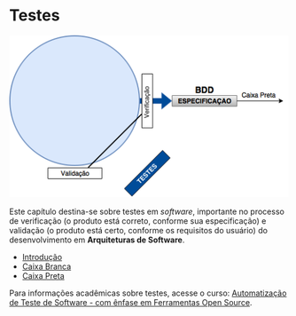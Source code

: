 # Testes

![](/images/testes.png)

Este capítulo destina-se sobre testes em _software_, importante no processo de verificação \(o produto está correto, conforme sua especificação\) e validação \(o produto está certo, conforme os requisitos do usuário\) do desenvolvimento em **Arquiteturas de Software**.

* [Introdução](testes/introducao.md)
* [Caixa Branca](/testes/caixa_branca.md)
* [Caixa Preta](/testes/caixa_preta.md)

Para informações acadêmicas sobre testes, acesse o curso: [Automatização de Teste de Software - com ênfase em Ferramentas Open Source](http://napsol.icmc.usp.br/ats/).

